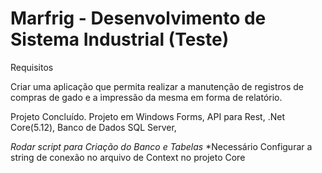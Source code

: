 # Marfrig - Desenvolvimento de Sistema Industrial (Teste)

Requisitos

Criar uma aplicação que permita realizar a manutenção de registros de compras de gado e a
impressão da mesma em forma de relatório.

Projeto Concluído.
Projeto em Windows Forms, API para Rest, .Net Core(5.12), Banco de Dados SQL Server, 

*Rodar script para Criação do Banco e Tabelas*
*Necessário Configurar a string de conexão no arquivo de Context no projeto Core
